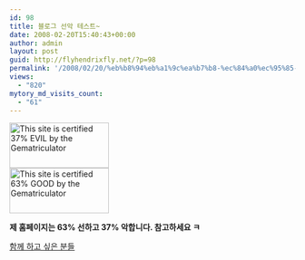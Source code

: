 ```yaml
---
id: 98
title: 블로그 선악 테스트~
date: 2008-02-20T15:40:43+00:00
author: admin
layout: post
guid: http://flyhendrixfly.net/?p=98
permalink: '/2008/02/20/%eb%b8%94%eb%a1%9c%ea%b7%b8-%ec%84%a0%ec%95%85-%ed%85%8c%ec%8a%a4%ed%8a%b8/'
views:
  - "820"
mytory_md_visits_count:
  - "61"
---
```

<A href="http://homokaasu.org/gematriculator/?referer" target=_blank><IMG height=80 alt="This site is certified 37% EVIL by the Gematriculator" src="http://homokaasu.org/pics/g/e37.jpg" width=175></A>  
<A href="http://homokaasu.org/gematriculator/?referer" target=_blank><IMG height=80 alt="This site is certified 63% GOOD by the Gematriculator" src="http://homokaasu.org/pics/g/g63.jpg" width=175></A>

**제 홈페이지는 63% 선하고 37% 악합니다. 참고하세요 ㅋ**

<A href="http://homokaasu.org/gematriculator/" target=_blank>함께 하고 싶은 분들</A>